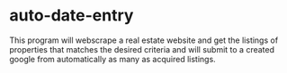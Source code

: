 # auto-date-entry
This program will webscrape a real estate website and get the listings of properties that matches the desired criteria and 
will submit to a created google from automatically as many as acquired listings.
